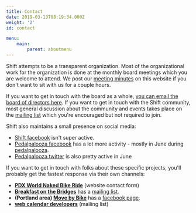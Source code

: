 ```yaml
---
title: Contact
date: 2019-03-13T08:19:34.000Z
weight: '2'
id: contact

menu:
    main:
        parent: aboutmenu
---
```


Shift attempts to be a transparent organization.  Most of the organizational work for the organization is done at the monthly board meetings which you are welcome to attend.  We post our [meeting minutes](/pages/meeting-minutes) on this website if you don't want to sit with us for a couple hours.

If you want to get in touch with the board as a whole, [you can email the board of directors here](mailto:shift-bod@googlegroups.com).  If you want to get in touch with the Shift community, most general discussion about the community and events takes place on the [mailing list](/pages/email-list/) which you're encouraged but not required to join.

Shift also maintains a small presence on social media:

- [Shift facebook](https://www.facebook.com/shift2bikes/) isn't super active.
- [Pedalpalooza facebook](https://www.facebook.com/pedalpalooza/) has a lot more activity - mostly in June during [pedalpalooza](/pages/pedalpalooza).
- [Pedalpalooza twitter](https://twitter.com/pedalpalooza) is also pretty active in June

If you want to get in touch with folks about these specific projects, you'll probably get the fastest response via their own channels:

- **[PDX World Naked Bike Ride](https://pdxwnbr.org/contact/)** (website contact form)
- **[Breakfast on the Bridges](/pages/bonb)** has a [mailing list](mailto:bonb@lists.riseup.net).
- **(Portland area) [Move by Bike](/pages/mbb)** has a [facebook page](https://www.facebook.com/groups/movebybike).
- **[web calendar developers](mailto:bikecal@shift2bikes.org)** (mailing list)
